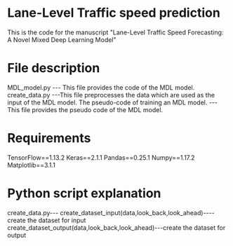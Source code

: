 # Lane-Level Traffic speed prediction

This is the code for the manuscript "Lane-Level Traffic Speed Forecasting: A Novel Mixed Deep Learning Model" 

# File description
MDL_model.py --- This file provides the code of the MDL model.
create_data.py ---This file preprocesses the data which are used as the input of the MDL model.
The pseudo-code of training an MDL model. ---This file provides the pseudo code of the MDL model. 

# Requirements

TensorFlow==1.13.2
Keras==2.1.1
Pandas==0.25.1
Numpy==1.17.2
Matplotlib==3.1.1


# Python script explanation

create_data.py---
create_dataset_input(data,look_back,look_ahead)----create the dataset for input
create_dataset_output(data,look_back,look_ahead)---create the dataset for output
